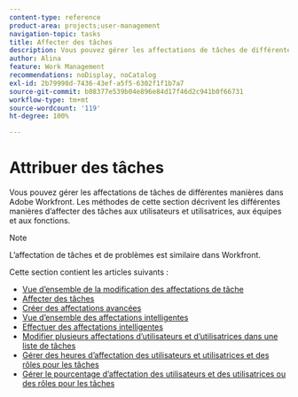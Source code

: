 ```yaml
---
content-type: reference
product-area: projects;user-management
navigation-topic: tasks
title: Affecter des tâches
description: Vous pouvez gérer les affectations de tâches de différentes manières dans Adobe Workfront. Les méthodes de cette section décrivent les différentes manières d’affecter des tâches aux utilisateurs et utilisatrices, aux équipes et aux fonctions.
author: Alina
feature: Work Management
recommendations: noDisplay, noCatalog
exl-id: 2b79998d-7436-43ef-a5f5-6302f1f1b7a7
source-git-commit: b08377e539b04e896e84d17f46d2c941b0f66731
workflow-type: tm+mt
source-wordcount: '119'
ht-degree: 100%

---
```


# Attribuer des tâches

Vous pouvez gérer les affectations de tâches de différentes manières dans Adobe Workfront. Les méthodes de cette section décrivent les différentes manières d’affecter des tâches aux utilisateurs et utilisatrices, aux équipes et aux fonctions.

>[!NOTE]
>
>L’affectation de tâches et de problèmes est similaire dans Workfront.

Cette section contient les articles suivants :

* [Vue d’ensemble de la modification des affectations de tâche](../../../manage-work/tasks/assign-tasks/modify-task-assignments-overview.md)
* [Affecter des tâches](../../../manage-work/tasks/assign-tasks/assign-tasks.md)
* [Créer des affectations avancées](../../../manage-work/tasks/assign-tasks/create-advanced-assignments.md)
* [Vue d’ensemble des affectations intelligentes](../../../manage-work/tasks/assign-tasks/smart-assignments.md)
* [Effectuer des affectations intelligentes](../../../manage-work/tasks/assign-tasks/make-smart-assignments.md)
* [Modifier plusieurs affectations d’utilisateurs et d’utilisatrices dans une liste de tâches](../../../manage-work/tasks/assign-tasks/modify-multiple-assignments-in-task-list.md)
* [Gérer des heures d’affectation des utilisateurs et utilisatrices et des rôles pour les tâches](../../../manage-work/tasks/assign-tasks/manage-allocation-hours-on-tasks.md)
* [Gérer le pourcentage d’affectation des utilisateurs et des utilisatrices ou des rôles pour les tâches](../../../manage-work/tasks/assign-tasks/manage-allocation-percentage-on-tasks.md)
